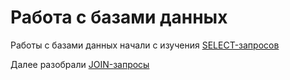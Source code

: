 # Работа с базами данных

Работы с базами данных начали с изучения [SELECT-запросов](https://docs.google.com/spreadsheets/d/1VqcmnCBxVgvBSMt0TLUK3JctAYosVm1psO6GTFnEtjM/edit?usp=sharing)

Далее разобрали [JOIN-запросы](https://docs.google.com/spreadsheets/d/1h12vsaeEKBl2E09x6MkuGu9UbXTjZl17e9zWXPIPoIg/edit?usp=sharing)
